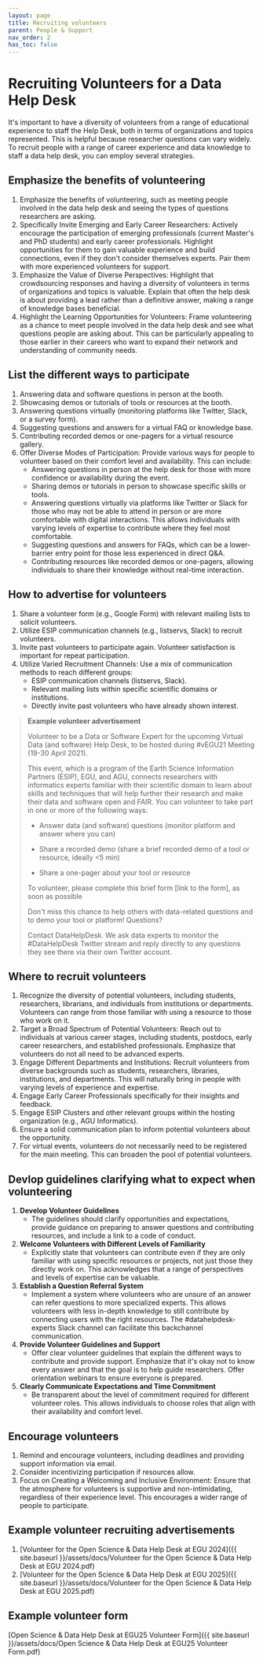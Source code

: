 ```yaml
---
layout: page
title: Recruiting volunteers
parent: People & Support
nav_order: 2
has_toc: false
---
```


# Recruiting Volunteers for a Data Help Desk

It's important to have a diversity of volunteers from a range of educational
experience to staff the Help Desk, both in terms of organizations and topics
represented. This is helpful because researcher questions can vary widely. To
recruit people with a range of career experience and data knowledge to staff a
data help desk, you can employ several strategies.

## Emphasize the benefits of volunteering

1. Emphasize the benefits of volunteering, such as meeting people involved in
   the data help desk and seeing the types of questions researchers are asking.
1. Specifically Invite Emerging and Early Career Researchers: Actively encourage
   the participation of emerging professionals (current Master's and PhD
   students) and early career professionals. Highlight opportunities for them to
   gain valuable experience and build connections, even if they don't consider
   themselves experts. Pair them with more experienced volunteers for support.
1. Emphasize the Value of Diverse Perspectives: Highlight that crowdsourcing
   responses and having a diversity of volunteers in terms of organizations and
   topics is valuable. Explain that often the help desk is about providing a
   lead rather than a definitive answer, making a range of knowledge bases
   beneficial.
1. Highlight the Learning Opportunities for Volunteers: Frame volunteering as a
   chance to meet people involved in the data help desk and see what questions
   people are asking about. This can be particularly appealing to those earlier
   in their careers who want to expand their network and understanding of
   community needs.

## List the different ways to participate

<!-- prettier-ignore -->
1. Answering data and software questions in person at the booth.
1. Showcasing demos or tutorials of tools or resources at the booth.
1. Answering questions virtually (monitoring platforms like Twitter, Slack, or
    a survey form).
1. Suggesting questions and answers for a virtual FAQ or knowledge base.
1. Contributing recorded demos or one-pagers for a virtual resource gallery.
1. Offer Diverse Modes of Participation: Provide various ways for people to
    volunteer based on their comfort level and availability. This can include:
    -   Answering questions in person at the help desk for those with more
        confidence or availability during the event.
    -   Sharing demos or tutorials in person to showcase specific skills or
        tools.
    -   Answering questions virtually via platforms like Twitter or Slack for
        those who may not be able to attend in person or are more comfortable
        with digital interactions. This allows individuals with varying levels
        of expertise to contribute where they feel most comfortable.
    -   Suggesting questions and answers for FAQs, which can be a lower-barrier
        entry point for those less experienced in direct Q\&A.
    -   Contributing resources like recorded demos or one-pagers, allowing
        individuals to share their knowledge without real-time interaction.

## How to advertise for volunteers

<!-- prettier-ignore -->
1. Share a volunteer form (e.g., Google Form) with relevant mailing lists to
    solicit volunteers.
1. Utilize ESIP communication channels (e.g., listservs, Slack) to recruit
    volunteers.
1. Invite past volunteers to participate again. Volunteer satisfaction is
    important for repeat participation.
1. Utilize Varied Recruitment Channels: Use a mix of communication methods to
    reach different groups:
    -   ESIP communication channels (listservs, Slack).
    -   Relevant mailing lists within specific scientific domains or
        institutions.
    -   Directly invite past volunteers who have already shown interest.

> **Example volunteer advertisement**
>
> Volunteer to be a Data or Software Expert for the upcoming Virtual Data (and
> software) Help Desk, to be hosted during #vEGU21 Meeting (19-30 April 2021).
>
> This event, which is a program of the Earth Science Information Partners
> (ESIP), EGU, and AGU, connects researchers with informatics experts familiar
> with their scientific domain to learn about skills and techniques that will
> help further their research and make their data and software open and FAIR.
> You can volunteer to take part in one or more of the following ways:
>
> -   Answer data (and software) questions (monitor platform and answer where
>     you can)
>
> -   Share a recorded demo (share a brief recorded demo of a tool or resource,
>     ideally <5 min)
>
> -   Share a one-pager about your tool or resource
>
> To volunteer, please complete this brief form \[link to the form\], as soon as
> possible
>
> Don't miss this chance to help others with data-related questions and to demo
> your tool or platform! Questions?
>
> Contact DataHelpDesk. We ask data experts to monitor the #DataHelpDesk Twitter
> stream and reply directly to any questions they see there via their own
> Twitter account.

## Where to recruit volunteers

1. Recognize the diversity of potential volunteers, including students,
   researchers, librarians, and individuals from institutions or departments.
   Volunteers can range from those familiar with using a resource to those who
   work on it.
1. Target a Broad Spectrum of Potential Volunteers: Reach out to individuals at
   various career stages, including students, postdocs, early career
   researchers, and established professionals. Emphasize that volunteers do not
   all need to be advanced experts.
1. Engage Different Departments and Institutions: Recruit volunteers from
   diverse backgrounds such as students, researchers, libraries, institutions,
   and departments. This will naturally bring in people with varying levels of
   experience and expertise.
1. Engage Early Career Professionals specifically for their insights and
   feedback.
1. Engage ESIP Clusters and other relevant groups within the hosting
   organization (e.g., AGU Informatics).
1. Ensure a solid communication plan to inform potential volunteers about the
   opportunity.
1. For virtual events, volunteers do not necessarily need to be registered for
   the main meeting. This can broaden the pool of potential volunteers.

## Devlop guidelines clarifying what to expect when volunteering

<!-- prettier-ignore -->
1. **Develop Volunteer Guidelines**
   - The guidelines should clarify opportunities and expectations,
   provide guidance on preparing to answer questions and contributing resources,
   and include a link to a code of conduct.
1. **Welcome Volunteers with Different Levels of Familiarity**
   - Explicitly state
   that volunteers can contribute even if they are only familiar with using
   specific resources or projects, not just those they directly work on. This
   acknowledges that a range of perspectives and levels of expertise can be
   valuable.
1. **Establish a Question Referral System**
   - Implement a system where volunteers who
   are unsure of an answer can refer questions to more specialized experts. This
   allows volunteers with less in-depth knowledge to still contribute by
   connecting users with the right resources. The #datahelpdesk-experts Slack
   channel can facilitate this backchannel communication.
1. **Provide Volunteer Guidelines and Support**
   - Offer clear volunteer guidelines
   that explain the different ways to contribute and provide support. Emphasize
   that it's okay not to know every answer and that the goal is to help guide
   researchers. Offer orientation webinars to ensure everyone is prepared.
1. **Clearly Communicate Expectations and Time Commitment**
   - Be transparent about
   the level of commitment required for different volunteer roles. This allows
   individuals to choose roles that align with their availability and comfort
   level.

## Encourage volunteers

1. Remind and encourage volunteers, including deadlines and providing support
   information via email.
1. Consider incentivizing participation if resources allow.
1. Focus on Creating a Welcoming and Inclusive Environment: Ensure that the
   atmosphere for volunteers is supportive and non-intimidating, regardless of
   their experience level. This encourages a wider range of people to
   participate.

## Example volunteer recruiting advertisements

1. [Volunteer for the Open Science & Data Help Desk at EGU
   2024]({{ site.baseurl }}/assets/docs/Volunteer for the Open Science & Data
   Help Desk at EGU 2024.pdf)
1. [Volunteer for the Open Science & Data Help Desk at EGU
   2025]({{ site.baseurl }}/assets/docs/Volunteer for the Open Science & Data
   Help Desk at EGU 2025.pdf)

## Example volunteer form

[Open Science & Data Help Desk at EGU25 Volunteer
Form]({{ site.baseurl }}/assets/docs/Open Science & Data Help Desk at EGU25
Volunteer Form.pdf)
